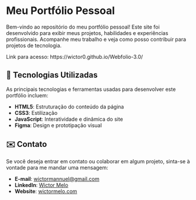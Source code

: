 <!DOCTYPE html>
<html lang="pt-BR">
<head>
  <meta charset="UTF-8">
  <meta name="viewport" content="width=device-width, initial-scale=1.0">
</head>
<body>
  <h1>Meu Portfólio Pessoal</h1>
  <p>Bem-vindo ao repositório do meu portfólio pessoal! Este site foi desenvolvido para exibir meus projetos, habilidades e experiências profissionais. Acompanhe meu trabalho e veja como posso contribuir para projetos de tecnologia.</p>
  <p>Link para acesso: https://wictor0.github.io/Webfolio-3.0/</p>

  <h2 id="tecnologias-utilizadas">🚀 Tecnologias Utilizadas</h2>
  <p>As principais tecnologias e ferramentas usadas para desenvolver este portfólio incluem:</p>
  <ul>
    <li><strong>HTML5</strong>: Estruturação do conteúdo da página</li>
    <li><strong>CSS3</strong>: Estilização</li>
    <li><strong>JavaScript</strong>: Interatividade e dinâmica do site</li>
    <li><strong>Figma</strong>: Design e prototipação visual</li>
  </ul>
  
  <h2 id="contato">✉️ Contato</h2>
  <p>Se você deseja entrar em contato ou colaborar em algum projeto, sinta-se à vontade para me mandar uma mensagem:</p>
  <ul>
    <li><strong>E-mail</strong>: <a href="mailto:wictormannuel@gmail.com">wictormannuel@gmail.com</a></li>
    <li><strong>LinkedIn</strong>: <a href="https://linkedin.com/in/wictormelo" target="_blank">Wictor Melo</a></li>
    <li><strong>Website</strong>: <a href="https://wictormelo.com" target="_blank">wictormelo.com</a></li>
  </ul>
</body>
</html>
